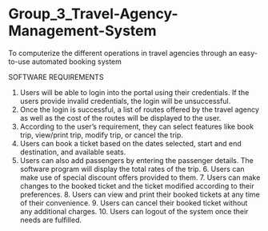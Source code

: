 # Group_3_Travel-Agency-Management-System
To computerize the different operations in travel agencies through an easy-to-use automated booking system

SOFTWARE REQUIREMENTS 

1. Users will be able to login into the portal using their credentials. If the users provide invalid credentials, the login will be unsuccessful. 
2. Once the login is successful, a list of routes offered by the travel agency as well as the cost of the routes will be displayed to the user. 
3. According to the user’s requirement, they can select features like book trip, view/print trip, modify trip, or cancel the trip. 
4. Users can book a ticket based on the dates selected, start and end destination, and available seats. 
5. Users can also add passengers by entering the passenger details. The software program will display the total rates of the trip. 6. Users can make use of special discount offers provided to them. 7. Users can make changes to the booked ticket and the ticket modified according to their preferences. 8. Users can view and print their booked tickets at any time of their convenience. 9. Users can cancel their booked ticket without any additional charges. 10. Users can logout of the system once their needs are fulfilled.
